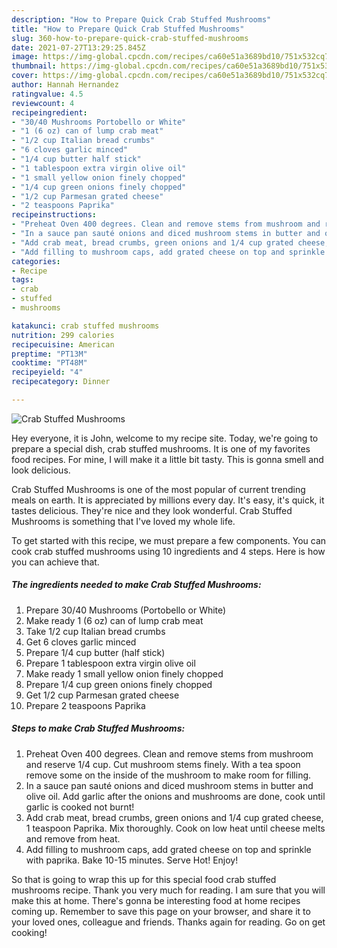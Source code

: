 ```yaml
---
description: "How to Prepare Quick Crab Stuffed Mushrooms"
title: "How to Prepare Quick Crab Stuffed Mushrooms"
slug: 360-how-to-prepare-quick-crab-stuffed-mushrooms
date: 2021-07-27T13:29:25.845Z
image: https://img-global.cpcdn.com/recipes/ca60e51a3689bd10/751x532cq70/crab-stuffed-mushrooms-recipe-main-photo.jpg
thumbnail: https://img-global.cpcdn.com/recipes/ca60e51a3689bd10/751x532cq70/crab-stuffed-mushrooms-recipe-main-photo.jpg
cover: https://img-global.cpcdn.com/recipes/ca60e51a3689bd10/751x532cq70/crab-stuffed-mushrooms-recipe-main-photo.jpg
author: Hannah Hernandez
ratingvalue: 4.5
reviewcount: 4
recipeingredient:
- "30/40 Mushrooms Portobello or White"
- "1 (6 oz) can of lump crab meat"
- "1/2 cup Italian bread crumbs"
- "6 cloves garlic minced"
- "1/4 cup butter half stick"
- "1 tablespoon extra virgin olive oil"
- "1 small yellow onion finely chopped"
- "1/4 cup green onions finely chopped"
- "1/2 cup Parmesan grated cheese"
- "2 teaspoons Paprika"
recipeinstructions:
- "Preheat Oven 400 degrees. Clean and remove stems from mushroom and reserve 1/4 cup. Cut mushroom stems finely. With a tea spoon remove some on the inside of the mushroom to make room for filling."
- "In a sauce pan sauté onions and diced mushroom stems in butter and olive oil. Add garlic after the onions and mushrooms are done, cook until garlic is cooked not burnt!"
- "Add crab meat, bread crumbs, green onions and 1/4 cup grated cheese, 1 teaspoon Paprika. Mix thoroughly. Cook on low heat until cheese melts and remove from heat."
- "Add filling to mushroom caps, add grated cheese on top and sprinkle with paprika. Bake 10-15 minutes. Serve Hot! Enjoy!"
categories:
- Recipe
tags:
- crab
- stuffed
- mushrooms

katakunci: crab stuffed mushrooms 
nutrition: 299 calories
recipecuisine: American
preptime: "PT13M"
cooktime: "PT48M"
recipeyield: "4"
recipecategory: Dinner

---
```



![Crab Stuffed Mushrooms](https://img-global.cpcdn.com/recipes/ca60e51a3689bd10/751x532cq70/crab-stuffed-mushrooms-recipe-main-photo.jpg)

Hey everyone, it is John, welcome to my recipe site. Today, we're going to prepare a special dish, crab stuffed mushrooms. It is one of my favorites food recipes. For mine, I will make it a little bit tasty. This is gonna smell and look delicious.



Crab Stuffed Mushrooms is one of the most popular of current trending meals on earth. It is appreciated by millions every day. It's easy, it's quick, it tastes delicious. They're nice and they look wonderful. Crab Stuffed Mushrooms is something that I've loved my whole life.


To get started with this recipe, we must prepare a few components. You can cook crab stuffed mushrooms using 10 ingredients and 4 steps. Here is how you can achieve that.

<!--inarticleads1-->

##### The ingredients needed to make Crab Stuffed Mushrooms:

1. Prepare 30/40 Mushrooms (Portobello or White)
1. Make ready 1 (6 oz) can of lump crab meat
1. Take 1/2 cup Italian bread crumbs
1. Get 6 cloves garlic minced
1. Prepare 1/4 cup butter (half stick)
1. Prepare 1 tablespoon extra virgin olive oil
1. Make ready 1 small yellow onion finely chopped
1. Prepare 1/4 cup green onions finely chopped
1. Get 1/2 cup Parmesan grated cheese
1. Prepare 2 teaspoons Paprika




<!--inarticleads2-->

##### Steps to make Crab Stuffed Mushrooms:

1. Preheat Oven 400 degrees. Clean and remove stems from mushroom and reserve 1/4 cup. Cut mushroom stems finely. With a tea spoon remove some on the inside of the mushroom to make room for filling.
1. In a sauce pan sauté onions and diced mushroom stems in butter and olive oil. Add garlic after the onions and mushrooms are done, cook until garlic is cooked not burnt!
1. Add crab meat, bread crumbs, green onions and 1/4 cup grated cheese, 1 teaspoon Paprika. Mix thoroughly. Cook on low heat until cheese melts and remove from heat.
1. Add filling to mushroom caps, add grated cheese on top and sprinkle with paprika. Bake 10-15 minutes. Serve Hot! Enjoy!




So that is going to wrap this up for this special food crab stuffed mushrooms recipe. Thank you very much for reading. I am sure that you will make this at home. There's gonna be interesting food at home recipes coming up. Remember to save this page on your browser, and share it to your loved ones, colleague and friends. Thanks again for reading. Go on get cooking!

